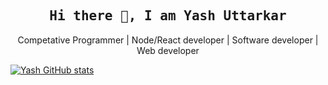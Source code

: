 

<h2 align='center'><samp><strong>Hi there 👋, I am Yash Uttarkar</strong></samp></h2>
<p align='center'> Competative Programmer | Node/React developer | Software developer | Web developer</p>

[![Yash GitHub stats](https://github-readme-stats.vercel.app/api?username=Yash-Uttarkar)](https://github.com/anuraghazra/github-readme-stats)




<!---
Yash-Uttarkar/Yash-Uttarkar is a ✨ special ✨ repository because its `README.md` (this file) appears on your GitHub profile.
You can click the Preview link to take a look at your changes.
--->
